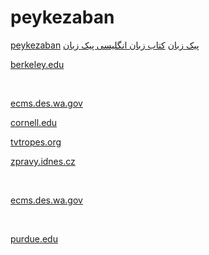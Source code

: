 # peykezaban

<a href="https://sites.google.com/view/peykezaban/home">peykezaban</a>
<a href="https://peykezaban.com/">پیک زبان</a>
<a href="https://xmlp.search.yahoo.com/mobile/s?p=https://peykezaban.com/product-category/english/&amp;guccounter=1">کتاب زبان انگلیسی پیک زبان</a>
&nbsp;

<a href="https://pb.lib.berkeley.edu/xtf/servlet/org.cdlib.xtf.dynaXML.DynaXML?source=/BITAGAP/Display/9775BITAGAP.Work.xml&amp;style=Work.xsl&amp;gobk=https://peykezaban.com/">berkeley.edu</a>

&nbsp;

<a href="https://ecms.des.wa.gov/ECMSUserManager/ForgotPassword.aspx?system=5&amp;startURL=https://peykezaban.com&amp;ReturnUrl=%2FECMS">ecms.des.wa.gov</a>
&nbsp;

<a href="https://yambase-test.sgn.cornell.edu/forum/add_post.pl?page_type=stock&amp;page_object_id=89665&amp;refering_page=https://peykezaban.com/">cornell.edu</a>
&nbsp;

<a href="https://tvtropes.org/pmwiki/no_outbounds.php?o=https://peykezaban.com/">tvtropes.org</a>
&nbsp;

<a href="https://zpravy.idnes.cz/valka-v-syrii-drogy-v-libanonu-dek-/redir.aspx?url=https://peykezaban.com/">zpravy.idnes.cz</a>

&nbsp;
&nbsp;

<a href="https://ecms.des.wa.gov/ECMSUserManager/ForgotPassword.aspx?system=5&amp;startURL=https://peykezaban.com&amp;ReturnUrl=%2FECMS">ecms.des.wa.gov</a>

&nbsp;

<a href="https://www.purdue.edu/newsroom/php/feed2js-hp-tmp-smb/feed2js.php?src=https://peykezaban.com&amp;num=5&amp;utf=y">purdue.edu</a>
